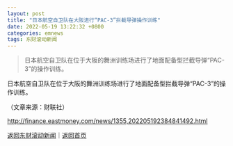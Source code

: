 ```yaml
---
layout: post
title: "日本航空自卫队在大阪进行“PAC-3”拦截导弹操作训练"
date: 2022-05-19 13:22:32 +0800
categories: emnews
tags: 东财滚动新闻
---
```

> 日本航空自卫队在位于大阪的舞洲训练场进行了地面配备型拦截导弹“PAC-3”的操作训练。

<p>日本航空自卫队在位于大阪的舞洲训练场进行了地面配备型拦截导弹“PAC-3”的操作训练。</p><p class="em_media">（文章来源：财联社）</p>

<http://finance.eastmoney.com/news/1355,202205192384841492.html>

[返回东财滚动新闻](//finews.withounder.com/emnews/)｜[返回首页](//finews.withounder.com/)